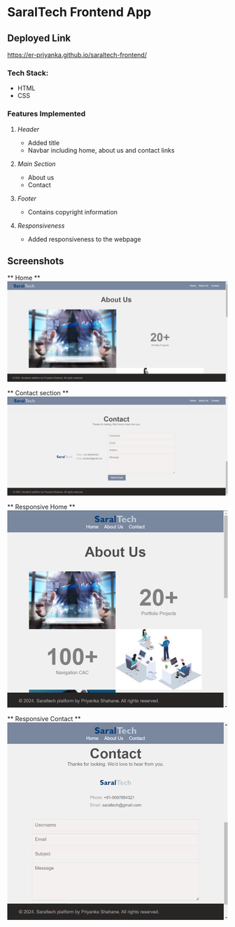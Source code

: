 # SaralTech Frontend App

## Deployed Link
https://er-priyanka.github.io/saraltech-frontend/

### Tech Stack:
- HTML
- CSS

### Features Implemented
1. *Header*
    - Added title
    - Navbar including home, about us and contact links
2. *Main Section*
    - About us
    - Contact
3. *Footer*
    - Contains copyright information

4. *Responsiveness*
    - Added responsiveness to the webpage


## Screenshots
** Home **
![home](asset/Home.png)

** Contact section **
![home](asset/contact.png)

** Responsive Home **
![home](asset/responsive_home.png)

** Responsive Contact **
![home](asset/responsive_contact.png)


